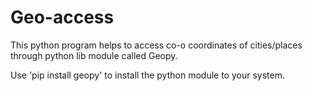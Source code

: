 # Geo-access

This python program helps to access co-o coordinates of cities/places through python lib module called Geopy.

Use 'pip install geopy' to install the python module to your system.
